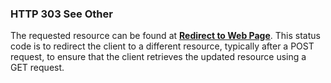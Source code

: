 ### HTTP 303 See Other

The requested resource can be found at [**Redirect to Web Page**](https://snarlferb.github.io/a/std.html). This status code is to redirect the client to a different resource, typically after a POST request, to ensure that the client retrieves the updated resource using a GET request.

